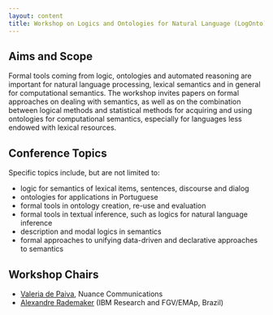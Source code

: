 ```yaml
---
layout: content
title: Workshop on Logics and Ontologies for Natural Language (LogOnto) - September 22, 2014
---
```


## Aims and Scope

Formal tools coming from logic, ontologies and automated reasoning are
important for natural language processing, lexical semantics and in
general for computational semantics.  The workshop invites papers on
formal approaches on dealing with semantics, as well as on the
combination between logical methods and statistical methods for
acquiring and using ontologies for computational semantics, especially
for languages less endowed with lexical resources.

## Conference Topics

Specific topics include, but are not limited to:

- logic for semantics of lexical items, sentences, discourse and
  dialog
- ontologies for applications in Portuguese
- formal tools in ontology creation, re-use and evaluation
- formal tools in textual inference, such as logics for natural
  language inference
- description and modal logics in semantics
- formal approaches to unifying data-driven and declarative approaches
  to semantics

## Workshop Chairs

- [Valeria de Paiva](http://valeriadepaiva.org), Nuance Communications
- [Alexandre Rademaker](http://researcher.watson.ibm.com/researcher/view.php?person=br-alexrad)
  (IBM Research and FGV/EMAp, Brazil)

